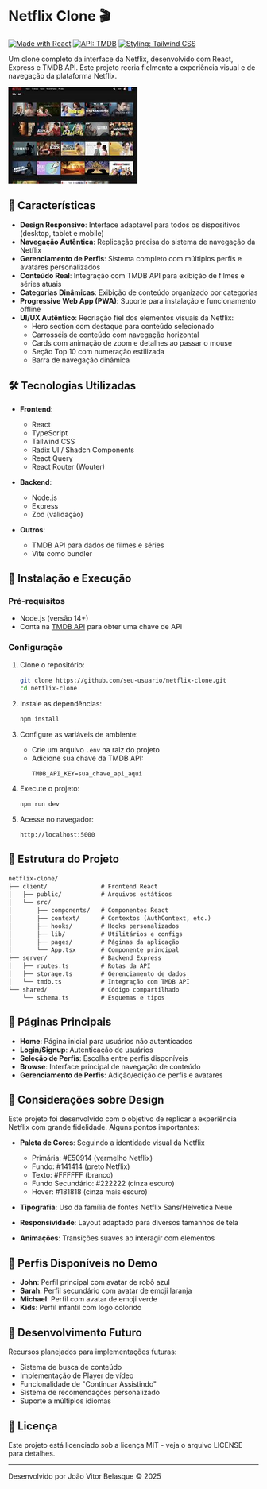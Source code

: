 # Netflix Clone 🎬

[![Made with React](https://img.shields.io/badge/Made%20with-React-61DAFB?style=flat-square&logo=react&logoColor=white)](https://reactjs.org/)
[![API: TMDB](https://img.shields.io/badge/API-TMDB-01d277?style=flat-square&logo=themoviedatabase&logoColor=white)](https://www.themoviedb.org/)
[![Styling: Tailwind CSS](https://img.shields.io/badge/Styling-Tailwind%20CSS-38B2AC?style=flat-square&logo=tailwindcss&logoColor=white)](https://tailwindcss.com/)

Um clone completo da interface da Netflix, desenvolvido com React, Express e TMDB API. Este projeto recria fielmente a experiência visual e de navegação da plataforma Netflix.

![Netflix Clone Screenshot](client/public/assets/images%20(9).jpg)

## 🌟 Características

- **Design Responsivo**: Interface adaptável para todos os dispositivos (desktop, tablet e mobile)
- **Navegação Autêntica**: Replicação precisa do sistema de navegação da Netflix
- **Gerenciamento de Perfis**: Sistema completo com múltiplos perfis e avatares personalizados
- **Conteúdo Real**: Integração com TMDB API para exibição de filmes e séries atuais
- **Categorias Dinâmicas**: Exibição de conteúdo organizado por categorias
- **Progressive Web App (PWA)**: Suporte para instalação e funcionamento offline
- **UI/UX Autêntico**: Recriação fiel dos elementos visuais da Netflix:
  - Hero section com destaque para conteúdo selecionado
  - Carrosséis de conteúdo com navegação horizontal
  - Cards com animação de zoom e detalhes ao passar o mouse
  - Seção Top 10 com numeração estilizada
  - Barra de navegação dinâmica

## 🛠️ Tecnologias Utilizadas

- **Frontend**:
  - React
  - TypeScript
  - Tailwind CSS
  - Radix UI / Shadcn Components
  - React Query
  - React Router (Wouter)

- **Backend**:
  - Node.js
  - Express
  - Zod (validação)

- **Outros**:
  - TMDB API para dados de filmes e séries
  - Vite como bundler

## 🚀 Instalação e Execução

### Pré-requisitos

- Node.js (versão 14+)
- Conta na [TMDB API](https://www.themoviedb.org/documentation/api) para obter uma chave de API

### Configuração

1. Clone o repositório:
   ```bash
   git clone https://github.com/seu-usuario/netflix-clone.git
   cd netflix-clone
   ```

2. Instale as dependências:
   ```bash
   npm install
   ```

3. Configure as variáveis de ambiente:
   - Crie um arquivo `.env` na raiz do projeto
   - Adicione sua chave da TMDB API:
     ```
     TMDB_API_KEY=sua_chave_api_aqui
     ```

4. Execute o projeto:
   ```bash
   npm run dev
   ```

5. Acesse no navegador:
   ```
   http://localhost:5000
   ```

## 📁 Estrutura do Projeto

```
netflix-clone/
├── client/               # Frontend React
│   ├── public/           # Arquivos estáticos
│   └── src/
│       ├── components/   # Componentes React
│       ├── context/      # Contextos (AuthContext, etc.)
│       ├── hooks/        # Hooks personalizados
│       ├── lib/          # Utilitários e configs
│       ├── pages/        # Páginas da aplicação
│       └── App.tsx       # Componente principal
├── server/               # Backend Express
│   ├── routes.ts         # Rotas da API
│   ├── storage.ts        # Gerenciamento de dados
│   └── tmdb.ts           # Integração com TMDB API
└── shared/               # Código compartilhado
    └── schema.ts         # Esquemas e tipos
```

## 🎯 Páginas Principais

- **Home**: Página inicial para usuários não autenticados
- **Login/Signup**: Autenticação de usuários
- **Seleção de Perfis**: Escolha entre perfis disponíveis
- **Browse**: Interface principal de navegação de conteúdo
- **Gerenciamento de Perfis**: Adição/edição de perfis e avatares

## 💭 Considerações sobre Design

Este projeto foi desenvolvido com o objetivo de replicar a experiência Netflix com grande fidelidade. Alguns pontos importantes:

- **Paleta de Cores**: Seguindo a identidade visual da Netflix
  - Primária: #E50914 (vermelho Netflix)
  - Fundo: #141414 (preto Netflix)
  - Texto: #FFFFFF (branco)
  - Fundo Secundário: #222222 (cinza escuro)
  - Hover: #181818 (cinza mais escuro)

- **Tipografia**: Uso da família de fontes Netflix Sans/Helvetica Neue
- **Responsividade**: Layout adaptado para diversos tamanhos de tela
- **Animações**: Transições suaves ao interagir com elementos

## 👤 Perfis Disponíveis no Demo

- **John**: Perfil principal com avatar de robô azul
- **Sarah**: Perfil secundário com avatar de emoji laranja
- **Michael**: Perfil com avatar de emoji verde
- **Kids**: Perfil infantil com logo colorido

## 🧪 Desenvolvimento Futuro

Recursos planejados para implementações futuras:

- Sistema de busca de conteúdo
- Implementação de Player de vídeo
- Funcionalidade de "Continuar Assistindo"
- Sistema de recomendações personalizado
- Suporte a múltiplos idiomas

## 📄 Licença

Este projeto está licenciado sob a licença MIT - veja o arquivo LICENSE para detalhes.

---

Desenvolvido por João Vitor Belasque © 2025